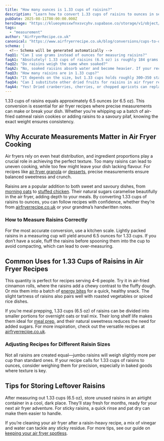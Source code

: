 ```yaml
---
title: "How many ounces is 1.33 cups of raisins?"
description: "Learn how to convert 1.33 cups of raisins to ounces in seconds. Perfect for air fryer recipes and precise baking measurements."
pubDate: 2025-08-11T00:00:00.000Z
heroImage: "https://klueoymssxwfnxsvcyhv.supabase.co/storage/v1/object/public/Shmucket/how-many-ounces-is-1-33-cups-of-raisins.webp"
tags:
  - "measurement"
author: "AirFryerRecipe.co.uk"
canonical: "https://www.airfryerrecipe.co.uk/blog/conversions/cups-to-ounces/how-many-ounces-is-1-33-cups-of-raisins"
schema: |
  <!-- Schema will be generated automatically -->
faqQ1: "Can I use grams instead of ounces for measuring raisins?"
faqA1: "Absolutely! 1.33 cups of raisins (6.5 oz) is roughly 184 grams. Many digital scales allow you to switch between units, making it easy to follow recipes from <a href=https://www.airfryerrecipe.co.uk/>airfryerrecipe.co.uk</a> or international sources."
faqQ2: "Do raisins weigh the same when soaked?"
faqA2: "No, soaked raisins absorb water and become heavier. If your recipe calls for plumped raisins, measure them after soaking for accuracy. A good rule of thumb is to soak 1.33 cups (6.5 oz) in warm water for 10–15 minutes, then drain well."
faqQ3: "How many raisins are in 1.33 cups?"
faqA3: "It depends on the size, but 1.33 cups holds roughly 300–350 standard raisins. For jumbo varieties, expect closer to 200–250. Weighing (6.5 oz) is more reliable for recipes where consistency matters."
faqQ4: "Can I substitute other dried fruits for raisins in air fryer recipes?"
faqA4: "Yes! Dried cranberries, cherries, or chopped apricots can replace raisins at a 1:1 ratio by weight (6.5 oz). Adjust cooking times slightly, as some fruits may caramelise faster in the air fryer’s intense heat."
---
```

<p>1.33 cups of raisins equals approximately 6.5 ounces (or 6.5 oz). This conversion is essential for air fryer recipes where precise measurements can make or break your dish. Whether you’re whipping up a batch of air-fried oatmeal raisin cookies or adding raisins to a savoury pilaf, knowing the exact weight ensures consistency.</p>  

<h2>Why Accurate Measurements Matter in Air Fryer Cooking</h2>  
<p>Air fryers rely on even heat distribution, and ingredient proportions play a crucial role in achieving the perfect texture. Too many raisins can lead to uneven cooking, while too few might leave your dish lacking flavour. For recipes like <a href=https://www.airfryerrecipe.co.uk/recipes>air fryer granola</a> or <a href=https://www.airfryerrecipe.co.uk/recipe-category/dessert>desserts</a>, precise measurements ensure balanced sweetness and crunch.</p>  

<p>Raisins are a popular addition to both sweet and savoury dishes, from <a href=https://www.airfryerrecipe.co.uk/recipe-category/breakfast>morning oats</a> to <a href=https://www.airfryerrecipe.co.uk/recipe-category/chicken>stuffed chicken</a>. Their natural sugars caramelise beautifully in the air fryer, adding depth to your meals. By converting 1.33 cups of raisins to ounces, you can follow recipes with confidence, whether they’re from <a href=https://www.airfryerrecipe.co.uk/>airfryerrecipe.co.uk</a> or your grandma’s handwritten notes.</p>  

<h3>How to Measure Raisins Correctly</h3>  
<p>For the most accurate conversion, use a kitchen scale. Lightly packed raisins in a measuring cup will yield around 6.5 ounces for 1.33 cups. If you don’t have a scale, fluff the raisins before spooning them into the cup to avoid compacting, which can lead to over-measuring.</p>  

<h2>Common Uses for 1.33 Cups of Raisins in Air Fryer Recipes</h2>  
<p>This quantity is perfect for recipes serving 4–6 people. Try it in air-fried cinnamon rolls, where the raisins add a chewy contrast to the fluffy dough. Or mix them into a batch of <a href=https://www.airfryerrecipe.co.uk/air-fryer-conversion-chart>energy bites</a> for a quick, healthy snack. The slight tartness of raisins also pairs well with roasted vegetables or spiced rice dishes.</p>  

<p>If you’re meal prepping, 1.33 cups (6.5 oz) of raisins can be divided into smaller portions for overnight oats or trail mix. Their long shelf life makes them ideal for <a href=https://www.airfryerrecipe.co.uk/recipe-category/meal-prep>meal prep</a>, and their natural sweetness reduces the need for added sugars. For more inspiration, check out the versatile recipes at <a href=https://www.airfryerrecipe.co.uk/>airfryerrecipe.co.uk</a>.</p>  

<h3>Adjusting Recipes for Different Raisin Sizes</h3>  
<p>Not all raisins are created equal—jumbo raisins will weigh slightly more per cup than standard ones. If your recipe calls for 1.33 cups of raisins to ounces, consider weighing them for precision, especially in baked goods where texture is key.</p>  

<h2>Tips for Storing Leftover Raisins</h2>  
<p>After measuring out 1.33 cups (6.5 oz), store unused raisins in an airtight container in a cool, dark place. They’ll stay fresh for months, ready for your next air fryer adventure. For sticky raisins, a quick rinse and pat dry can make them easier to handle.</p>  

<p>If you’re cleaning your air fryer after a raisin-heavy recipe, a mix of vinegar and water can tackle any sticky residue. For more tips, see our guide on <a href=https://www.airfryerrecipe.co.uk/air-fryer-cleaner>keeping your air fryer spotless</a>.</p>

